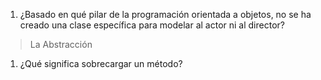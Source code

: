 1. ¿Basado en qué pilar de la programación orientada a objetos, no se ha creado una clase específica para modelar al actor ni al director?
> La Abstracción
1. ¿Qué significa sobrecargar un método?
> 